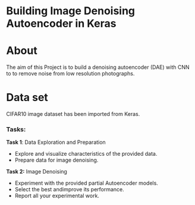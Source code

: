 # Building Image Denoising Autoencoder in Keras

# About

The aim of this Project is to build a denoising autoencoder (DAE) with CNN to to remove noise from low resolution photographs.

# Data set 

CIFAR10 image dataset has been imported from Keras.

### Tasks:

**Task 1**: Data Exploration and Preparation 
* Explore and visualize characteristics of the provided data. 
* Prepare data for image denoising.

**Task 2:** Image Denoising  
* Experiment with the provided partial Autoencoder models.
* Select the best andimprove its performance.
* Report all your experimental work.
